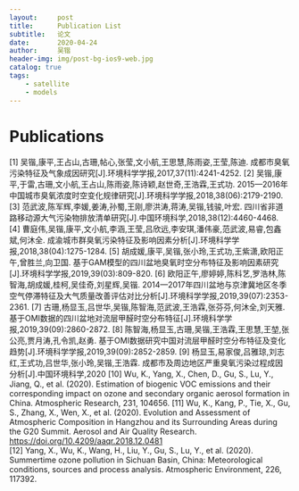 ```yaml
---
layout:     post
title:      Publication List
subtitle:   论文
date:       2020-04-24
author:     吴锴
header-img: img/post-bg-ios9-web.jpg
catalog: true
tags:
    - satellite
    - models
---
```


# Publications

[1] 吴锴,康平,王占山,古珊,帖心,张莹,文小航,王思慧,陈雨姿,王莹,陈迪. 成都市臭氧污染特征及气象成因研究[J].环境科学学报,2017,37(11):4241-4252.
[2] 吴锴,康平,于雷,古珊,文小航,王占山,陈雨姿,陈诗颖,赵世奇,王浩霖,王式功. 2015—2016年中国城市臭氧浓度时空变化规律研究[J].环境科学学报,2018,38(06):2179-2190.
[3] 范武波,陈军辉,李媛,姜涛,孙蜀,王刚,廖洪涛,蒋涛,吴锴,钱骏,叶宏. 四川省非道路移动源大气污染物排放清单研究[J].中国环境科学,2018,38(12):4460-4468.
[4] 曹庭伟,吴锴,康平,文小航,李涵,王莹,吕欣远,李安琪,潘伟豪,范武波,易睿,包鑫斌,何沐全. 成渝城市群臭氧污染特征及影响因素分析[J].环境科学学报,2018,38(04):1275-1284.
[5] 胡成媛,康平,吴锴,张小玲,王式功,王紫潇,欧阳正午,曾胜兰,向卫国. 基于GAM模型的四川盆地臭氧时空分布特征及影响因素研究[J].环境科学学报,2019,39(03):809-820.
[6] 欧阳正午,廖婷婷,陈科艺,罗浩林,陈智海,胡成媛,桂柯,吴佳奇,刘星辉,吴锴. 2014—2017年四川盆地与京津冀地区冬季空气停滞特征及大气质量改善评估对比分析[J].环境科学学报,2019,39(07):2353-2361.
[7] 古珊,杨显玉,吕世华,吴锴,陈智海,范武波,王浩霖,张芬芬,何沐全,刘天雅. 基于OMI数据的四川盆地对流层甲醛时空分布特征[J].环境科学学报,2019,39(09):2860-2872.
[8] 陈智海,杨显玉,古珊,吴锴,王浩霖,王思慧,王堃,张公亮,贾月涛,孔令凯,赵勇. 基于OMI数据研究中国对流层甲醛时空分布特征及变化趋势[J].环境科学学报,2019,39(09):2852-2859.
[9] 杨显玉,易家俊,吕雅琼,刘志红,王式功,吕世华,张小玲,吴锴,王浩霖. 成都市及周边地区严重臭氧污染过程成因分析[J].中国环境科学,2020
[10] Wu, K., Yang, X., Chen, D., Gu, S., Lu, Y., Jiang, Q., et al. (2020). Estimation of biogenic VOC emissions and their corresponding impact on ozone and secondary organic aerosol formation in China. Atmospheric Research, 231, 104656.
[11] Wu, K., Kang, P., Tie, X., Gu, S., Zhang, X., Wen, X., et al. (2020). Evolution and Assessment of Atmospheric Composition in Hangzhou and its Surrounding Areas during the G20 Summit. Aerosol and Air Quality Research. https://doi.org/10.4209/aaqr.2018.12.0481  
[12] Yang, X., Wu, K., Wang, H., Liu, Y., Gu, S., Lu, Y., et al. (2020). Summertime ozone pollution in Sichuan Basin, China: Meteorological conditions, sources and process analysis. Atmospheric Environment, 226, 117392. 




